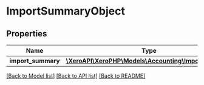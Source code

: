 # ImportSummaryObject

## Properties
Name | Type | Description | Notes
------------ | ------------- | ------------- | -------------
**import_summary** | [**\XeroAPI\XeroPHP\Models\Accounting\ImportSummary**](ImportSummary.md) |  | [optional] 

[[Back to Model list]](../README.md#documentation-for-models) [[Back to API list]](../README.md#documentation-for-api-endpoints) [[Back to README]](../README.md)


